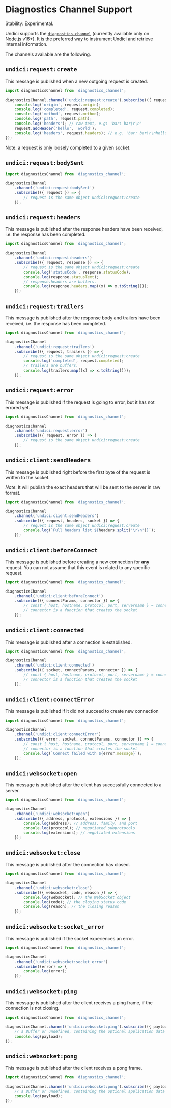 # Diagnostics Channel Support

Stability: Experimental.

Undici supports the [`diagnostics_channel`](https://nodejs.org/api/diagnostics_channel.html) (currently available only on Node.js v16+).
It is the preferred way to instrument Undici and retrieve internal information.

The channels available are the following.

## `undici:request:create`

This message is published when a new outgoing request is created.

```js
import diagnosticsChannel from 'diagnostics_channel';

diagnosticsChannel.channel('undici:request:create').subscribe(({ request }) => {
    console.log('origin', request.origin);
    console.log('completed', request.completed);
    console.log('method', request.method);
    console.log('path', request.path);
    console.log('headers'); // raw text, e.g: 'bar: bar\r\n'
    request.addHeader('hello', 'world');
    console.log('headers', request.headers); // e.g. 'bar: bar\r\nhello: world\r\n'
});
```

Note: a request is only loosely completed to a given socket.

## `undici:request:bodySent`

```js
import diagnosticsChannel from 'diagnostics_channel';

diagnosticsChannel
    .channel('undici:request:bodySent')
    .subscribe(({ request }) => {
        // request is the same object undici:request:create
    });
```

## `undici:request:headers`

This message is published after the response headers have been received, i.e. the response has been completed.

```js
import diagnosticsChannel from 'diagnostics_channel';

diagnosticsChannel
    .channel('undici:request:headers')
    .subscribe(({ request, response }) => {
        // request is the same object undici:request:create
        console.log('statusCode', response.statusCode);
        console.log(response.statusText);
        // response.headers are buffers.
        console.log(response.headers.map((x) => x.toString()));
    });
```

## `undici:request:trailers`

This message is published after the response body and trailers have been received, i.e. the response has been completed.

```js
import diagnosticsChannel from 'diagnostics_channel';

diagnosticsChannel
    .channel('undici:request:trailers')
    .subscribe(({ request, trailers }) => {
        // request is the same object undici:request:create
        console.log('completed', request.completed);
        // trailers are buffers.
        console.log(trailers.map((x) => x.toString()));
    });
```

## `undici:request:error`

This message is published if the request is going to error, but it has not errored yet.

```js
import diagnosticsChannel from 'diagnostics_channel';

diagnosticsChannel
    .channel('undici:request:error')
    .subscribe(({ request, error }) => {
        // request is the same object undici:request:create
    });
```

## `undici:client:sendHeaders`

This message is published right before the first byte of the request is written to the socket.

_Note_: It will publish the exact headers that will be sent to the server in raw format.

```js
import diagnosticsChannel from 'diagnostics_channel';

diagnosticsChannel
    .channel('undici:client:sendHeaders')
    .subscribe(({ request, headers, socket }) => {
        // request is the same object undici:request:create
        console.log(`Full headers list ${headers.split('\r\n')}`);
    });
```

## `undici:client:beforeConnect`

This message is published before creating a new connection for **any** request.
You can not assume that this event is related to any specific request.

```js
import diagnosticsChannel from 'diagnostics_channel';

diagnosticsChannel
    .channel('undici:client:beforeConnect')
    .subscribe(({ connectParams, connector }) => {
        // const { host, hostname, protocol, port, servername } = connectParams
        // connector is a function that creates the socket
    });
```

## `undici:client:connected`

This message is published after a connection is established.

```js
import diagnosticsChannel from 'diagnostics_channel';

diagnosticsChannel
    .channel('undici:client:connected')
    .subscribe(({ socket, connectParams, connector }) => {
        // const { host, hostname, protocol, port, servername } = connectParams
        // connector is a function that creates the socket
    });
```

## `undici:client:connectError`

This message is published if it did not succeed to create new connection

```js
import diagnosticsChannel from 'diagnostics_channel';

diagnosticsChannel
    .channel('undici:client:connectError')
    .subscribe(({ error, socket, connectParams, connector }) => {
        // const { host, hostname, protocol, port, servername } = connectParams
        // connector is a function that creates the socket
        console.log(`Connect failed with ${error.message}`);
    });
```

## `undici:websocket:open`

This message is published after the client has successfully connected to a server.

```js
import diagnosticsChannel from 'diagnostics_channel';

diagnosticsChannel
    .channel('undici:websocket:open')
    .subscribe(({ address, protocol, extensions }) => {
        console.log(address); // address, family, and port
        console.log(protocol); // negotiated subprotocols
        console.log(extensions); // negotiated extensions
    });
```

## `undici:websocket:close`

This message is published after the connection has closed.

```js
import diagnosticsChannel from 'diagnostics_channel';

diagnosticsChannel
    .channel('undici:websocket:close')
    .subscribe(({ websocket, code, reason }) => {
        console.log(websocket); // the WebSocket object
        console.log(code); // the closing status code
        console.log(reason); // the closing reason
    });
```

## `undici:websocket:socket_error`

This message is published if the socket experiences an error.

```js
import diagnosticsChannel from 'diagnostics_channel';

diagnosticsChannel
    .channel('undici:websocket:socket_error')
    .subscribe((error) => {
        console.log(error);
    });
```

## `undici:websocket:ping`

This message is published after the client receives a ping frame, if the connection is not closing.

```js
import diagnosticsChannel from 'diagnostics_channel';

diagnosticsChannel.channel('undici:websocket:ping').subscribe(({ payload }) => {
    // a Buffer or undefined, containing the optional application data of the frame
    console.log(payload);
});
```

## `undici:websocket:pong`

This message is published after the client receives a pong frame.

```js
import diagnosticsChannel from 'diagnostics_channel';

diagnosticsChannel.channel('undici:websocket:pong').subscribe(({ payload }) => {
    // a Buffer or undefined, containing the optional application data of the frame
    console.log(payload);
});
```
